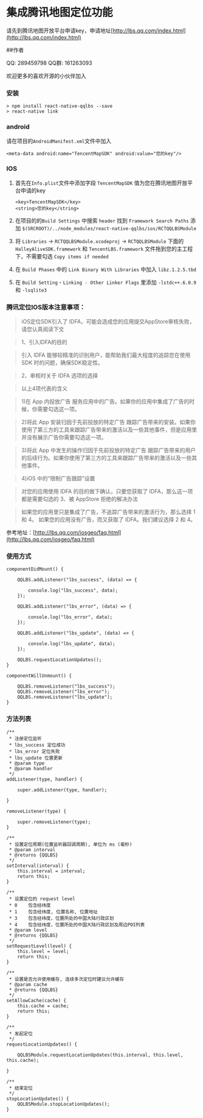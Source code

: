 # 集成腾讯地图定位功能

请先到腾讯地图开放平台申请key，申请地址[http://lbs.qq.com/index.html](http://lbs.qq.com/index.html)

##作者

QQ: 289459798
QQ群: 161263093

欢迎更多的喜欢开源的小伙伴加入

### 安装

```
> npm install react-native-qqlbs --save
> react-native link
```

### android

请在项目的`AndroidManifest.xml`文件中加入

```
<meta-data android:name="TencentMapSDK" android:value="您的key"/>
```

### IOS

1. 首先在`Info.plist`文件中添加字段 `TencentMapSDK` 值为您在腾讯地图开放平台申请的key

    ```
    <key>TencentMapSDK</key>
    <string>您的key</string>
    ```

2. 在项目的的`Build Settings` 中搜索 `header` 找到 `Framework Search Paths` 添加 `$(SRCROOT)/../node_modules/react-native-qqlbs/ios/RCTQQLBSModule`

3. 将 `Libraries` -> `RCTQQLBSModule.xcodeproj` -> `RCTQQLBSModule` 下面的 `HalleyAliveSDK.framework` 和 `TencentLBS.framework` 文件拖到您的主工程下，不需要勾选 `Copy items if needed`

4. 在 `Build Phases` 中的 `Link Binary With Libraries` 中加入 `libz.1.2.5.tbd`

5. 在 `Build Setting` - `Linking - Other Linker Flags` 里添加 `-lstdc++.6.0.9` 和 `-lsqlite3`

### 腾讯定位IOS版本注意事项：
> iOS定位SDK引入了 IDFA，可能会造成您的应用提交AppStore审核失败，请您认真阅读下文

> 1、引入IDFA的目的

> 引入 IDFA 能够较精准的识别用户，能帮助我们最大程度的追踪您在使用 SDK 时的问题，确保SDK稳定性。

> 2、审核时关于 IDFA 选项的选择

> 以上4项代表的含义

> 1)在 App 内投放广告
> 服务应用中的广告。如果你的应用中集成了广告的时候，你需要勾选这一项。

> 2)将此 App 安装归因于先前投放的特定广告
> 跟踪广告带来的安装。如果你使用了第三方的工具来跟踪广告带来的激活以及一些其他事件，但是应用里并没有展示广告你需要勾选这一项。

> 3)将此 App 中发生的操作归因于先前投放的特定广告
> 跟踪广告带来的用户的后续行为。如果你使用了第三方的工具来跟踪广告带来的激活以及一些其他事件。

> 4)iOS 中的“限制广告跟踪”设置

> 对您的应用使用 IDFA 的目的做下确认，只要您获取了 IDFA，那么这一项都是需要勾选的
3、被 AppStore 拒绝的解决办法

> 如果您的应用里只是集成了广告，不追踪广告带来的激活行为，那么选择 1 和 4。
> 如果您的应用没有广告，而又获取了 IDFA。我们建议选择 2 和 4。

参考地址：[http://lbs.qq.com/iosgeo/faq.html](http://lbs.qq.com/iosgeo/faq.html)

### 使用方式

```
componentDidMount() {

    QQLBS.addListener("lbs_success", (data) => {

        console.log("lbs_success", data);
    });

    QQLBS.addListener("lbs_error", (data) => {

        console.log("lbs_error", data);
    });

    QQLBS.addListener("lbs_update", (data) => {

        console.log("lbs_update", data);
    });
    
    QQLBS.requestLocationUpdates();
}

componentWillUnmount() {

    QQLBS.removeListener("lbs_success");
    QQLBS.removeListener("lbs_error");
    QQLBS.removeListener("lbs_update");
}

```

### 方法列表

```
/**
 * 注册定位监听
 * lbs_success 定位成功
 * lbs_error 定位失败
 * lbs_update 位置更新
 * @param type
 * @param handler
 */
addListener(type, handler) {

    super.addListener(type, handler);

}

removeListener(type) {

    super.removeListener(type);
}

/**
 * 设置定位周期(位置监听器回调周期), 单位为 ms (毫秒)
 * @param interval
 * @returns {QQLBS}
 */
setInterval(interval) {
    this.interval = interval;
    return this;
}

/**
 * 设置定位的 request level
 * 0	包含经纬度
 * 1	包含经纬度, 位置名称, 位置地址
 * 3	包含经纬度，位置所处的中国大陆行政区划
 * 4	包含经纬度，位置所处的中国大陆行政区划及周边POI列表
 * @param level
 * @returns {QQLBS}
 */
setRequestLevel(level) {
    this.level = level;
    return this;
}

/**
 * 设置是否允许使用缓存, 连续多次定位时建议允许缓存
 * @param cache
 * @returns {QQLBS}
 */
setAllowCache(cache) {
    this.cache = cache;
    return this;
}

/**
 * 发起定位
 */
requestLocationUpdates() {

    QQLBSModule.requestLocationUpdates(this.interval, this.level, this.cache);

}

/**
 * 结束定位
 */
stopLocationUpdates() {
    QQLBSModule.stopLocationUpdates();
}
```
